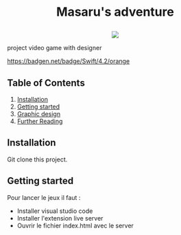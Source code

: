 <div align="center"> 


# <p align="center">Masaru's adventure</p>

<img src="https://www.zupimages.net/up/23/08/31vj.png" style="height:400px, border-radius: 30px">

</div>

project video game with designer

https://badgen.net/badge/Swift/4.2/orange

## Table of Contents

1. [Installation](#installation)
2. [Getting started](#getting-started)
3. [Graphic design](#graphic-design)
4. [Further Reading](#further-reading)

## Installation
    
Git clone this project.

## Getting started

Pour lancer le jeux il faut :
- Installer visual studio code
- Installer l'extension live server
- Ouvrir le fichier index.html avec le server
